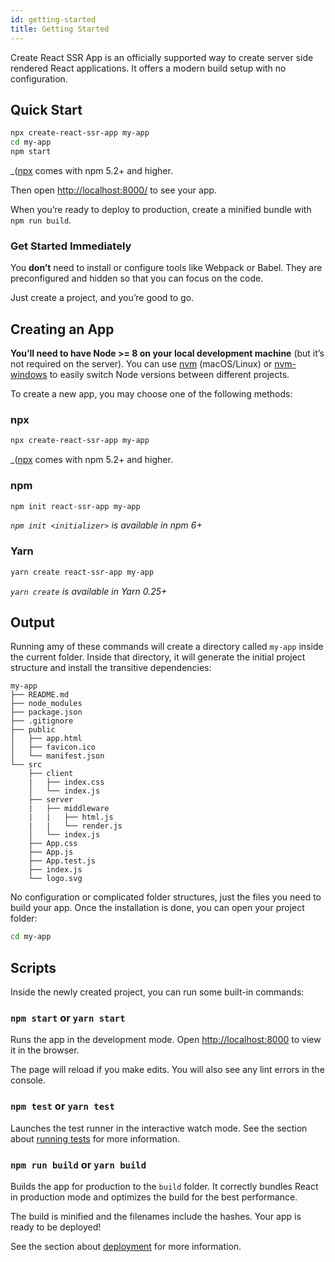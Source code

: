 ```yaml
---
id: getting-started
title: Getting Started
---
```


Create React SSR App is an officially supported way to create server side rendered React
applications. It offers a modern build setup with no configuration.

## Quick Start

```sh
npx create-react-ssr-app my-app
cd my-app
npm start
```

\_([npx](https://medium.com/@maybekatz/introducing-npx-an-npm-package-runner-55f7d4bd282b) comes with npm 5.2+ and higher.

Then open [http://localhost:8000/](http://localhost:8000/) to see your app.

When you’re ready to deploy to production, create a minified bundle with `npm run build`.

### Get Started Immediately

You **don’t** need to install or configure tools like Webpack or Babel. They are preconfigured and hidden so that you can focus on the code.

Just create a project, and you’re good to go.

## Creating an App

**You’ll need to have Node >= 8 on your local development machine** (but it’s not required on the server). You can use [nvm](https://github.com/creationix/nvm#installation) (macOS/Linux) or [nvm-windows](https://github.com/coreybutler/nvm-windows#node-version-manager-nvm-for-windows) to easily switch Node versions between different projects.

To create a new app, you may choose one of the following methods:

### npx

```sh
npx create-react-ssr-app my-app
```

\_([npx](https://medium.com/@maybekatz/introducing-npx-an-npm-package-runner-55f7d4bd282b) comes with npm 5.2+ and higher.

### npm

```sh
npm init react-ssr-app my-app
```

_`npm init <initializer>` is available in npm 6+_

### Yarn

```sh
yarn create react-ssr-app my-app
```

_`yarn create` is available in Yarn 0.25+_

## Output

Running amy of these commands will create a directory called `my-app` inside the current folder. Inside that directory, it will generate the initial project structure and install the transitive dependencies:

```
my-app
├── README.md
├── node_modules
├── package.json
├── .gitignore
├── public
│   ├── app.html
│   ├── favicon.ico
│   └── manifest.json
└── src
    ├── client
    |   ├── index.css
    │   └── index.js
    ├── server
    |   ├── middleware
    |   |   ├── html.js
    |   |   └── render.js
    │   └── index.js
    ├── App.css
    ├── App.js
    ├── App.test.js
    ├── index.js
    └── logo.svg
```

No configuration or complicated folder structures, just the files you need to build your app. Once the installation is done, you can open your project folder:

```sh
cd my-app
```

## Scripts

Inside the newly created project, you can run some built-in commands:

### `npm start` or `yarn start`

Runs the app in the development mode. Open [http://localhost:8000](http://localhost:8000) to view it in the browser.

The page will reload if you make edits. You will also see any lint errors in the console.

### `npm test` or `yarn test`

Launches the test runner in the interactive watch mode. See the section about [running tests](/docs/running-tests) for more information.

### `npm run build` or `yarn build`

Builds the app for production to the `build` folder. It correctly bundles React in production mode and optimizes the build for the best performance.

The build is minified and the filenames include the hashes. Your app is ready to be deployed!

See the section about [deployment](/docs/deployment) for more information.
